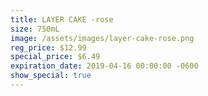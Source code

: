```yaml
---
title: LAYER CAKE -rose
size: 750mL
image: /assets/images/layer-cake-rose.png
reg_price: $12.99
special_price: $6.49
expiration_date: 2019-04-16 00:00:00 -0600
show_special: true
---
```


